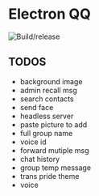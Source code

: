 # Electron QQ

![Build/release](https://github.com/Clansty/electron-qq/workflows/Build/release/badge.svg)

## TODOS
- background image
- admin recall msg
- search contacts
- send face
- headless server
- paste picture to add
- full group name
- voice id
- forward mutiple msg
- chat history
- group temp message
- trans pride theme
- voice
